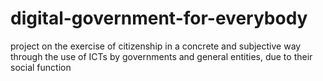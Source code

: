 # digital-government-for-everybody 
project on the exercise of citizenship in a concrete and subjective way through the use of ICTs by governments and general entities, due to their social function
